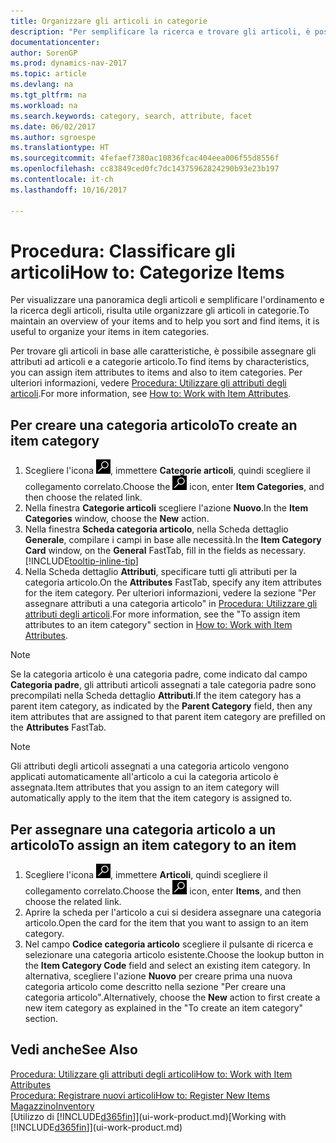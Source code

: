 ```yaml
---
title: Organizzare gli articoli in categorie
description: "Per semplificare la ricerca e trovare gli articoli, è possibile assegnare gli attributi degli articoli e organizzare gli articoli in categorie."
documentationcenter: 
author: SorenGP
ms.prod: dynamics-nav-2017
ms.topic: article
ms.devlang: na
ms.tgt_pltfrm: na
ms.workload: na
ms.search.keywords: category, search, attribute, facet
ms.date: 06/02/2017
ms.author: sgroespe
ms.translationtype: HT
ms.sourcegitcommit: 4fefaef7380ac10836fcac404eea006f55d8556f
ms.openlocfilehash: cc83849ced0fc7dc14375962824290b93e23b197
ms.contentlocale: it-ch
ms.lasthandoff: 10/16/2017

---
```

# <a name="how-to-categorize-items"></a><span data-ttu-id="4204b-103">Procedura: Classificare gli articoli</span><span class="sxs-lookup"><span data-stu-id="4204b-103">How to: Categorize Items</span></span>
<span data-ttu-id="4204b-104">Per visualizzare una panoramica degli articoli e semplificare l'ordinamento e la ricerca degli articoli, risulta utile organizzare gli articoli in categorie.</span><span class="sxs-lookup"><span data-stu-id="4204b-104">To maintain an overview of your items and to help you sort and find items, it is useful to organize your items in item categories.</span></span>

<span data-ttu-id="4204b-105">Per trovare gli articoli in base alle caratteristiche, è possibile assegnare gli attributi ad articoli e a categorie articolo.</span><span class="sxs-lookup"><span data-stu-id="4204b-105">To find items by characteristics, you can assign item attributes to items and also to item categories.</span></span> <span data-ttu-id="4204b-106">Per ulteriori informazioni, vedere [Procedura: Utilizzare gli attributi degli articoli](inventory-how-work-item-attributes.md).</span><span class="sxs-lookup"><span data-stu-id="4204b-106">For more information, see [How to: Work with Item Attributes](inventory-how-work-item-attributes.md).</span></span>

## <a name="to-create-an-item-category"></a><span data-ttu-id="4204b-107">Per creare una categoria articolo</span><span class="sxs-lookup"><span data-stu-id="4204b-107">To create an item category</span></span>
1. <span data-ttu-id="4204b-108">Scegliere l'icona ![Cerca pagina o report](media/ui-search/search_small.png "icona Cerca pagina o report"), immettere **Categorie articoli**, quindi scegliere il collegamento correlato.</span><span class="sxs-lookup"><span data-stu-id="4204b-108">Choose the ![Search for Page or Report](media/ui-search/search_small.png "Search for Page or Report icon") icon, enter **Item Categories**, and then choose the related link.</span></span>
2. <span data-ttu-id="4204b-109">Nella finestra **Categorie articoli** scegliere l'azione **Nuovo**.</span><span class="sxs-lookup"><span data-stu-id="4204b-109">In the **Item Categories** window, choose the **New** action.</span></span>
3. <span data-ttu-id="4204b-110">Nella finestra **Scheda categoria articolo**, nella Scheda dettaglio **Generale**, compilare i campi in base alle necessità.</span><span class="sxs-lookup"><span data-stu-id="4204b-110">In the **Item Category Card** window, on the **General** FastTab, fill in the fields as necessary.</span></span> [!INCLUDE[tooltip-inline-tip](includes/tooltip-inline-tip_md.md)]
4. <span data-ttu-id="4204b-111">Nella Scheda dettaglio **Attributi**, specificare tutti gli attributi per la categoria articolo.</span><span class="sxs-lookup"><span data-stu-id="4204b-111">On the **Attributes** FastTab, specify any item attributes for the item category.</span></span> <span data-ttu-id="4204b-112">Per ulteriori informazioni, vedere la sezione "Per assegnare attributi a una categoria articolo" in [Procedura: Utilizzare gli attributi degli articoli](inventory-how-work-item-attributes.md).</span><span class="sxs-lookup"><span data-stu-id="4204b-112">For more information, see the "To assign item attributes to an item category" section in [How to: Work with Item Attributes](inventory-how-work-item-attributes.md).</span></span>

> [!NOTE]  
>   <span data-ttu-id="4204b-113">Se la categoria articolo è una categoria padre, come indicato dal campo **Categoria padre**, gli attributi articoli assegnati a tale categoria padre sono precompilati nella Scheda dettaglio **Attributi**.</span><span class="sxs-lookup"><span data-stu-id="4204b-113">If the item category has a parent item category, as indicated by the **Parent Category** field, then any item attributes that are assigned to that parent item category are prefilled on the **Attributes** FastTab.</span></span>

> [!NOTE]  
>   <span data-ttu-id="4204b-114">Gli attributi degli articoli assegnati a una categoria articolo vengono applicati automaticamente all'articolo a cui la categoria articolo è assegnata.</span><span class="sxs-lookup"><span data-stu-id="4204b-114">Item attributes that you assign to an item category will automatically apply to the item that the item category is assigned to.</span></span>

## <a name="to-assign-an-item-category-to-an-item"></a><span data-ttu-id="4204b-115">Per assegnare una categoria articolo a un articolo</span><span class="sxs-lookup"><span data-stu-id="4204b-115">To assign an item category to an item</span></span>
1. <span data-ttu-id="4204b-116">Scegliere l'icona ![Cerca pagina o report](media/ui-search/search_small.png "icona Cerca pagina o report"), immettere **Articoli**, quindi scegliere il collegamento correlato.</span><span class="sxs-lookup"><span data-stu-id="4204b-116">Choose the ![Search for Page or Report](media/ui-search/search_small.png "Search for Page or Report icon") icon, enter **Items**, and then choose the related link.</span></span>
2. <span data-ttu-id="4204b-117">Aprire la scheda per l'articolo a cui si desidera assegnare una categoria articolo.</span><span class="sxs-lookup"><span data-stu-id="4204b-117">Open the card for the item that you want to assign to an item category.</span></span>
3. <span data-ttu-id="4204b-118">Nel campo **Codice categoria articolo** scegliere il pulsante di ricerca e selezionare una categoria articolo esistente.</span><span class="sxs-lookup"><span data-stu-id="4204b-118">Choose the lookup button in the **Item Category Code** field and select an existing item category.</span></span> <span data-ttu-id="4204b-119">In alternativa, scegliere l'azione **Nuovo** per creare prima una nuova categoria articolo come descritto nella sezione "Per creare una categoria articolo".</span><span class="sxs-lookup"><span data-stu-id="4204b-119">Alternatively, choose the **New** action to first create a new item category as explained in the "To create an item category" section.</span></span>

## <a name="see-also"></a><span data-ttu-id="4204b-120">Vedi anche</span><span class="sxs-lookup"><span data-stu-id="4204b-120">See Also</span></span>
[<span data-ttu-id="4204b-121">Procedura: Utilizzare gli attributi degli articoli</span><span class="sxs-lookup"><span data-stu-id="4204b-121">How to: Work with Item Attributes</span></span>](inventory-how-work-item-attributes.md)  
[<span data-ttu-id="4204b-122">Procedura: Registrare nuovi articoli</span><span class="sxs-lookup"><span data-stu-id="4204b-122">How to: Register New Items</span></span>](inventory-how-register-new-items.md)  
[<span data-ttu-id="4204b-123">Magazzino</span><span class="sxs-lookup"><span data-stu-id="4204b-123">Inventory</span></span>](inventory-manage-inventory.md)  
<span data-ttu-id="4204b-124">[Utilizzo di [!INCLUDE[d365fin](includes/d365fin_md.md)]](ui-work-product.md)</span><span class="sxs-lookup"><span data-stu-id="4204b-124">[Working with [!INCLUDE[d365fin](includes/d365fin_md.md)]](ui-work-product.md)</span></span>

